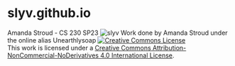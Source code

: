 # slyv.github.io
Amanda Stroud - CS 230 SP23
![slyv](https://user-images.githubusercontent.com/114525992/228699444-797513ad-ca90-4fa8-9fe1-ac50df1b0d6e.png)
Work done by Amanda Stroud under the online alias Unearthlysoap
<a rel="license" href="http://creativecommons.org/licenses/by-nc-nd/4.0/"><img alt="Creative Commons License" style="border-width:0" src="https://i.creativecommons.org/l/by-nc-nd/4.0/88x31.png" /></a><br />This work is licensed under a <a rel="license" href="http://creativecommons.org/licenses/by-nc-nd/4.0/">Creative Commons Attribution-NonCommercial-NoDerivatives 4.0 International License</a>.
